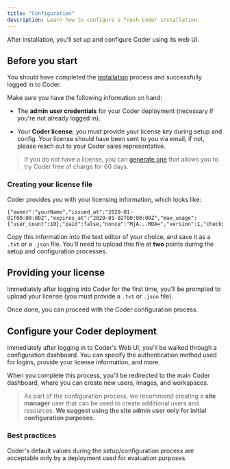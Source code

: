 ```yaml
---
title: "Configuration"
description: Learn how to configure a fresh Coder installation.
---
```


After installation, you'll set up and configure Coder using its web UI.

## Before you start

You should have completed the [installation](installation.md) process and
successfully logged in to Coder.

Make sure you have the following information on hand:

- The **admin user credentials** for your Coder deployment (necessary if you're
  not already logged in).

- Your **Coder license**; you must provide your license key during setup and
  config. Your license should have been sent to you via email; if not, please
  reach out to your Coder sales representative.

> If you do not have a license, you can [generate one](https://coder.com/trial)
> that allows you to try Coder free of charge for 60 days.

### Creating your license file

Coder provides you with your licensing information, which looks like:

```text
{"owner":"yourName","issued_at":"2020-01-01T00:00:00Z","expires_at":"2020-01-02T00:00:00Z","max_usage":{"user_count":10},"paid":false,"nonce":"MjA...MDA=","version":1,"checksum":"VtG...uQ=="}
```

Copy this information into the text editor of your choice, and save it as a
`.txt` or a `.json` file. You'll need to upload this file at **two** points
during the setup and configuration processes.

## Providing your license

Immediately after logging into Coder for the first time, you'll be prompted to
upload your license (you must provide a `.txt` or `.json` file).

Once done, you can proceed with the Coder configuration process.

## Configure your Coder deployment

Immediately after logging in to Coder's Web UI, you'll be walked through a
configuration dashboard. You can specify the authentication method used for
logins, provide your license information, and more.

When you complete this process, you'll be redirected to the main Coder
dashboard, where you can create new users, images, and workspaces.

> As part of the configuration process, we recommend creating a **site manager**
> user that can be used to create additional users and resources. **We suggest
> using the site admin user only for initial configuration purposes.**

### Best practices

Coder's default values during the setup/configuration process are acceptable
only by a deployment used for evaluation purposes.

